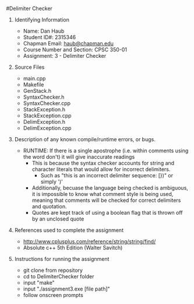 #Delimiter Checker

1. Identifying Information
    * Name:  Dan Haub
    * Student ID#:  2315346
    * Chapman Email:  haub@chapman.edu
    * Course Number and Section:  CPSC 350-01
    * Assignment:  3 - Delimiter Checker

2. Source Files
    * main.cpp
    * Makefile
    * GenStack.h
    * SyntaxChecker.h
    * SyntaxChecker.cpp
    * StackException.h
    * StackException.cpp
    * DelimException.h
    * DelimException.cpp

3. Description of any known compile/runtime errors, or bugs.
    * RUNTIME: If there is a single apostrophe (i.e. within comments using the word don't) it will give inaccurate readings
      * This is because the syntax checker accounts for string and character literals that would allow for incorrect delimiters.
         * Such as "this is an incorrect delimiter sequence: [})" or simply ')'
      * Additionally, becuase the language being checked is ambiguous, it is impossible to know what comment style is being used, meaning that comments will be checked for correct delimiters and quotation.
      * Quotes are kept track of using a boolean flag that is thrown off by an unclosed quote

4. References used to complete the assignment
    * http://www.cplusplus.com/reference/string/string/find/
    * Absolute c++ 5th Edition (Walter Savitch)

5. Instructions for running the assignment
    * git clone from repository
    * cd to DelimiterChecker folder
    * input "make"
    * input "./assignment3.exe [file path]"
    * follow onscreen prompts
